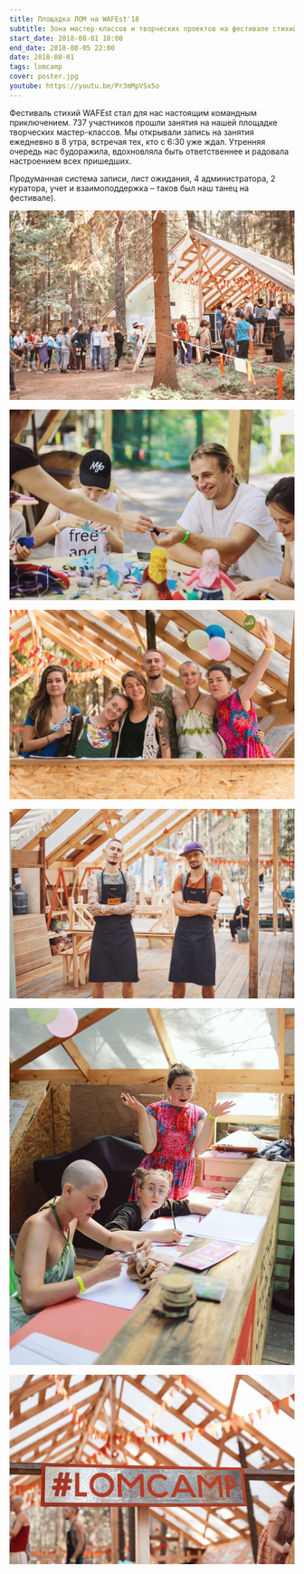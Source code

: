 ```yaml
---
title: Площадка ЛОМ на WAFEst'18
subtitle: Зона мастер-классов и творческих проектов на фестивале стихий
start_date: 2018-08-01 10:00
end_date: 2018-08-05 22:00
date: 2018-08-01
tags: lomcamp
cover: poster.jpg
youtube: https://youtu.be/Pr3mMpVSx5o
---
```


Фестиваль стихий WAFEst стал для нас настоящим командным приключением. 737 участников прошли занятия на нашей площадке творческих мастер-классов. Мы открывали запись на занятия ежедневно в 8 утра, встречая тех, кто с 6:30 уже ждал. Утренняя очередь нас будоражила, вдохновляла быть ответственнее и радовала настроением всех пришедших.

Продуманная система записи, лист ожидания, 4 администратора, 2 куратора, учет и взаимоподдержка – таков был наш танец на фестивале).

![](./line.jpg)

![](./mc.jpg)

![](./team.jpg)

![](./bro.jpg)

![](./wha.jpg)

![](./tag.jpg)
